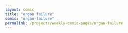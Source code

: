 ```yaml
---
layout: comic
title: "organ failure"
comic: "organ-failure"
permalink: /projects/weekly-comic-pages/organ-failure
---
```

